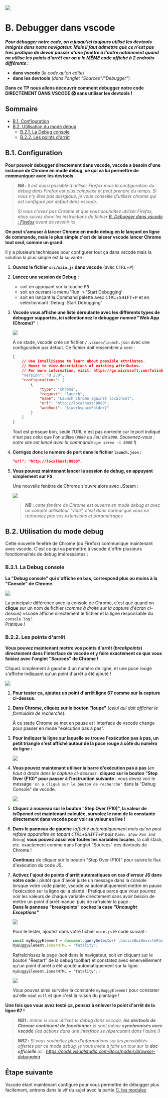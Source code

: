 <img src="images/readme/header-small.jpg" >

# B. Debugger dans vscode <!-- omit in toc -->

_**Pour débugger notre code, on a jusqu'ici toujours utilisé les devtools intégrés dans notre navigateur. Mais il faut admettre que ce n'est pas très pratique de devoir passer d'une fenêtre à l'autre notamment quand on utilise les points d'arrêt car on a le _MÊME_ code affiché à 2 endroits différents :**_
- **dans vscode** (_le code qu'on édite_)
- **dans les devtools** (_dans l'onglet "Sources"/"Debugger"_)

**Dans ce TP nous allons découvrir comment debugger notre code DIRECTEMENT DANS VSCODE 😱 sans utiliser les devtools !**

## Sommaire <!-- omit in toc -->
- [B.1. Configuration](#b1-configuration)
- [B.2. Utilisation du mode debug](#b2-utilisation-du-mode-debug)
	- [B.2.1. La Debug console](#b21-la-debug-console)
	- [B.2.2. Les points d'arrêt](#b22-les-points-darrêt)

## B.1. Configuration

**Pour pouvoir debugger directement dans vscode, vscode a besoin d'une instance de Chrome en mode debug, ce qui va lui permettre de communiquer avec les devtools.**

> _**NB :** Il est aussi possible d'utiliser Firefox mais la configuration du debug dans Firefox est plus complexe et peut prendre du temps. Si vous n'y êtes pas allergique, je vous conseille d'utiliser chrome qui est configuré par défaut dans vscode._
>
> _Si vous n'avez pas Chrome et que vous souhaitez utiliser Firefox, alors suivez donc les instructions du fichier [B. Débugger dans vscode : Firefox](./B-debug-vscode-firefox.md) avant de revenir ici_

**On peut s'amuser à lancer Chrome en mode debug en le lançant en ligne de commande, mais le plus simple c'est de laisser vscode lancer Chrome tout seul, comme un grand.**

Il y a plusieurs techniques pour configurer tout ça dans vscode mais la solution la plus simple est la suivante :
1. **Ouvrez le fichier `src/main.js` dans vscode** (avec <kbd>CTRL</kbd>+<kbd>P</kbd>)
2. **Lancez une session de Debug :**
	- soit en appuyant sur la touche <kbd>F5</kbd>
	- soit en ouvrant le menu 'Run' > 'Start Debugging'
	- soit en lançant la Command palette avec <kbd>CTRL</kbd>+<kbd>SHIFT</kbd>+<kbd>P</kbd> et en sélectionnant 'Debug: Start Debugging'
3. **Vscode vous affiche une liste déroulante avec les différents types de debugger supportés, ici sélectionnez le debugger nommé "Web App (Chrome)"** :

	<img src="images/readme/vscode-launch.png">

	À ce stade, vscode crée un fichier `/.vscode/launch.json` avec une configuration par défaut. Ce fichier doit ressembler à ceci :

	```json
	{
		// Use IntelliSense to learn about possible attributes.
		// Hover to view descriptions of existing attributes.
		// For more information, visit: https://go.microsoft.com/fwlink/?linkid=830387
		"version": "0.2.0",
		"configurations": [
			{
				"type": "chrome",
				"request": "launch",
				"name": "Launch Chrome against localhost",
				"url": "http://localhost:8080",
				"webRoot": "${workspaceFolder}"
			}
		]
	}
	```
	Tout est presque bon, seule l'URL n'est pas correcte car le port indiqué n'est pas celui que l'on utilise (_`8080` au lieu de `8000`. Souvenez-vous : notre site est lancé avec la commande `npx serve -l 8000` !_)
3. **Corrigez donc le numéro de port dans le fichier `launch.json` :**
	```json
	"url": "http://localhost:8000",
	```
4. **Vous pouvez maintenant lancer la session de debug, en appuyant simplement sur <kbd>F5</kbd>**

	Une nouvelle fenêtre de Chrome s'ouvre alors avec JSteam :

	<img src="images/readme/vscode-run.png">

	> _**NB :** cette fenêtre de Chrome est ouverte en mode debug et avec un compte utilisateur "vide", c'est donc normal que vous ne retrouviez pas vos extensions et paramétrages_

## B.2. Utilisation du mode debug

Cette nouvelle fenêtre de Chrome (ou Firefox) communique maintenant avec vscode. C'est ce qui va permettre à vscode d'offrir plusieurs fonctionnalités de debug intéressantes :

### B.2.1. La Debug console
**La "Debug console" qui s'affiche en bas, correspond plus ou moins à la "Console" de Chrome.**

<img src="images/readme/vscode-console.png" >

La principale différence avec la console de Chrome, c'est que quand on **clique** sur un nom de fichier (_comme à droite sur la capture d'écran ci-dessus_) vscode affiche directement le fichier et la ligne responsable du `console.log` ! \
Pratique !

### B.2.2. Les points d'arrêt
**Vous pouvez maintenant mettre vos points d'arrêt (_breakpoints_) directement dans l'interface de vscode et y faire exactement ce que vous faisiez avec l'onglet "Sources" de Chrome !**

Cliquez simplement à gauche d'un numéro de ligne, et une puce rouge s'affiche indiquant qu'un point d'arrêt a été ajouté !

<img src="images/readme/vscode-breakpoint.png" >

1. **Pour tester ça, ajoutez un point d'arrêt ligne 67 comme sur la capture ci-dessus.**

2. **Dans Chrome, cliquez sur le bouton "loupe"** (_celui qui doit afficher le formulaire de recherche_).

	À ce stade Chrome se met en pause et l'interface de vscode change pour passer en mode "exécution pas à pas".
3. **Pour indiquer la ligne sur laquelle se trouve l'exécution pas à pas, un petit triangle s'est affiché autour de la puce rouge à côté du numéro de ligne :**

	<img src="images/readme/vscode-stepbystep.png" >

4. **Vous pouvez maintenant utiliser la barre d'exécution pas à pas** (_en haut à droite dans la capture ci-dessus_) : **cliquez sur le bouton "Step Over (F10)" pour passer à l'instruction suivante** : vous devez voir le message `'on a cliqué sur le bouton de recherche'` dans la "Debug Console" de vscode.

	<img src="images/readme/vscode-stepover.png"/>

5. **Cliquez à nouveau sur le bouton "Step Over (F10)", la valeur de isOpened est maintenant calculée, survolez le nom de la constante directement dans vscode pour voir sa valeur en live !**

6. **Dans le panneau de gauche** (_affiché automatiquement mais qu'on peut refaire apparaître en tapant <kbd>CTRL</kbd>+<kbd>SHIFT</kbd>+<kbd>P</kbd> puis `View: Show Run and Debug`_) **vous pouvez aussi voir toutes les variables locales**, la call stack, etc. exactement comme dans l'onglet "Sources" des devtools de Chrome !

	**Continuez** de cliquer sur le bouton "Step Over (F10)" pour suivre le flux d'exécution du code JS.

5. **Activez l'ajout de points d'arrêt automatiques en cas d'erreur JS dans votre code :** plutôt que d'avoir juste un message dans la console lorsque votre code plante, vscode va automatiquement mettre en pause l'exécution sur la ligne qui a planté ! Pratique parce que vous pourrez voir les valeurs de chaque variable directement sans avoir besoin de mettre un point d'arrêt manuel puis de rafraîchir la page : \
	**Dans le panneau "breakpoints" cochez la case _"Uncaught Exceptions"_**

	<img src="images/readme/vscode-breakpoint-on-exception.png">

	Pour le tester, ajoutez dans votre fichier `main.js` le code suivant :
	```js
	const myBuggyElement = document.querySelector('.baliseQuiNexistePas');
	myBuggyElement.innerHTML = 'fatality';
	```
	Rafraîchissez la page (soit dans le navigateur, soit en cliquant sur le bouton "Restart" de la debug toolbar) et constatez avec émerveillement qu'un point d'arrêt a été ajouté automatiquement sur la ligne `myBuggyElement.innerHTML = 'fatality';` :

	<img src="images/readme/vscode-exception.png">

	Vous pouvez ainsi survoler la constante `myBuggyElement` pour constater qu'elle vaut `null` et que c'est la raison du plantage !

**Une fois que vous avez testé ça, pensez à enlever le point d'arrêt de la ligne 67 !**

> _**NB1 :** même si vous utilisez le debug dans vscode, **les devtools de Chrome continuent de fonctionner** et sont même **synchronisés avec vscode** (les actions dans une interface se répercutent dans l'autre !)_

> _**NB2 :** Si vous souhaitez plus d'informations sur les possibilités offertes par ce mode debug, je vous invite à faire un tour sur la **doc officielle** ici : https://code.visualstudio.com/docs/nodejs/browser-debugging_

## Étape suivante <!-- omit in toc -->
Vscode étant maintenant configuré pour vous permettre de débugger plus facilement, entrons dans le vif du sujet avec la partie [C. les modules](C-modules.md)